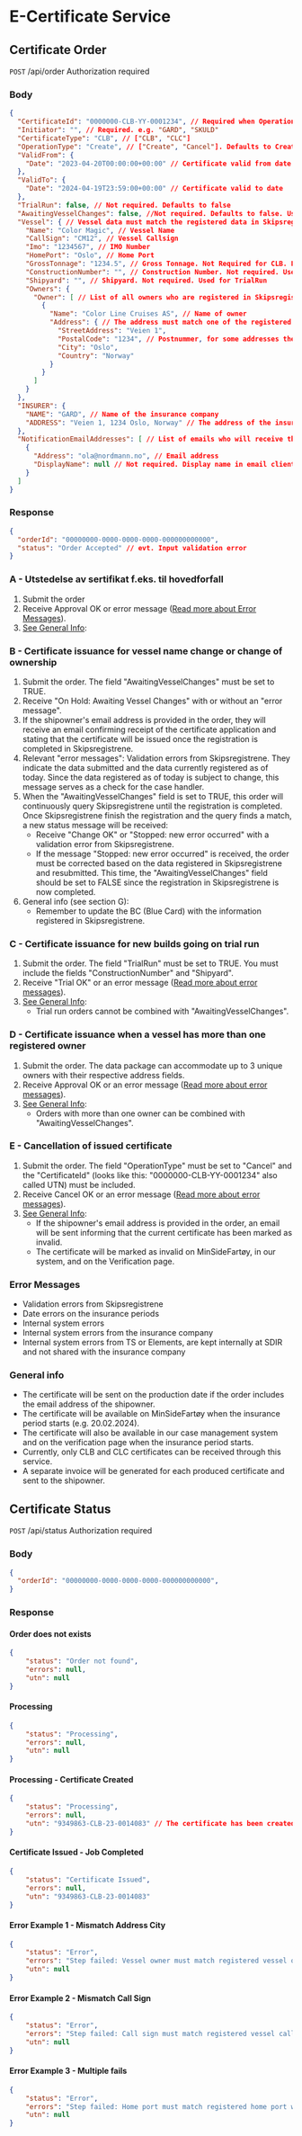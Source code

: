 # E-Certificate Service


## Certificate Order
`POST` /api/order
Authorization required


### Body
```json
{
  "CertificateId": "0000000-CLB-YY-0001234", // Required when OperationType is set to Cancel. Remove field if OperationType is set to Create
  "Initiator": "", // Required. e.g. "GARD", "SKULD"
  "CertificateType": "CLB", // ["CLB", "CLC"]
  "OperationType": "Create", // ["Create", "Cancel"]. Defaults to Create
  "ValidFrom": { 
    "Date": "2023-04-20T00:00:00+00:00" // Certificate valid from date
  },
  "ValidTo": {
    "Date": "2024-04-19T23:59:00+00:00" // Certificate valid to date
  },
  "TrialRun": false, // Not required. Defaults to false
  "AwaitingVesselChanges": false, //Not required. Defaults to false. Used on vessels that are not completly ready yet
  "Vessel": { // Vessel data must match the registered data in Skipsregistrene
    "Name": "Color Magic", // Vessel Name
    "CallSign": "CM12", // Vessel Callsign
    "Imo": "1234567", // IMO Number
    "HomePort": "Oslo", // Home Port
    "GrossTonnage": "1234.5", // Gross Tonnage. Not Required for CLB. Format 00000.0 or 00000,0
    "ConstructionNumber": "", // Construction Number. Not required. Used for TrialRun
    "Shipyard": "", // Shipyard. Not required. Used for TrialRun
    "Owners": {
      "Owner": [ // List of all owners who are registered in Skipsregistrene 
        {
          "Name": "Color Line Cruises AS", // Name of owner
          "Address": { // The address must match one of the registered address of to the owner in Skipsregistrene
            "StreetAddress": "Veien 1",
            "PostalCode": "1234", // Postnummer, for some addresses the postcode and postal address are not used, so these are not required
            "City": "Oslo",
            "Country": "Norway"
          }
        }
      ]
    }
  },
  "INSURER": {
    "NAME": "GARD", // Name of the insurance company
    "ADDRESS": "Veien 1, 1234 Oslo, Norway" // The address of the insurance company where the certificate is issued
  },
  "NotificationEmailAddresses": [ // List of emails who will receive the issued certificate
    {
      "Address": "ola@nordmann.no", // Email address 
      "DisplayName": null // Not required. Display name in email client
    }
  ]
}
```


### Response
```json
{
  "orderId": "00000000-0000-0000-0000-000000000000",
  "status": "Order Accepted" // evt. Input validation error
}
```


### A - Utstedelse av sertifikat f.eks. til hovedforfall
1. Submit the order
2. Receive Approval OK or error message ([Read more about Error Messages](#error-messages)).
3. [See General Info](#general-info):


### B - Certificate issuance for vessel name change or change of ownership
1. Submit the order. The field "AwaitingVesselChanges" must be set to TRUE.
2. Receive "On Hold: Awaiting Vessel Changes" with or without an "error message".
3. If the shipowner's email address is provided in the order, they will receive an email confirming receipt of the certificate application and stating that the certificate will be issued once the registration is completed in Skipsregistrene.
4. Relevant "error messages": Validation errors from Skipsregistrene. They indicate the data submitted and the data currently registered as of today. Since the data registered as of today is subject to change, this message serves as a check for the case handler.
5. When the "AwaitingVesselChanges" field is set to TRUE, this order will continuously query Skipsregistrene until the registration is completed. Once Skipsregistrene finish the registration and the query finds a match, a new status message will be received:
    - Receive "Change OK" or "Stopped: new error occurred" with a validation error from Skipsregistrene.
    - If the message "Stopped: new error occurred" is received, the order must be corrected based on the data registered in Skipsregistrene and resubmitted. This time, the "AwaitingVesselChanges" field should be set to FALSE since the registration in Skipsregistrene is now completed.
6. General info (see section G):
    - Remember to update the BC (Blue Card) with the information registered in Skipsregistrene.


### C - Certificate issuance for new builds going on trial run
1. Submit the order. The field "TrialRun" must be set to TRUE. You must include the fields "ConstructionNumber" and "Shipyard". 
2. Receive "Trial OK" or an error message ([Read more about error messages](#error-messages)).
3. [See General Info](#general-info):
    - Trial run orders cannot be combined with "AwaitingVesselChanges".


### D - Certificate issuance when a vessel has more than one registered owner
1. Submit the order. The data package can accommodate up to 3 unique owners with their respective address fields.
2. Receive Approval OK or an error message ([Read more about error messages](#error-messages)).
3. [See General Info](#general-info):
    - Orders with more than one owner can be combined with "AwaitingVesselChanges".


### E - Cancellation of issued certificate
1. Submit the order. The field "OperationType" must be set to "Cancel" and the "CertificateId" (looks like this: "0000000-CLB-YY-0001234" also called UTN) must be included.
2. Receive Cancel OK or an error message ([Read more about error messages](#error-messages)).
3. [See General Info](#general-info):
    - If the shipowner's email address is provided in the order, an email will be sent informing that the current certificate has been marked as invalid.
    - The certificate will be marked as invalid on MinSideFartøy, in our system, and on the Verification page.


### Error Messages
- Validation errors from Skipsregistrene
- Date errors on the insurance periods
- Internal system errors
- Internal system errors from the insurance company
- Internal system errors from TS or Elements, are kept internally at SDIR and not shared with the insurance company


### General info
- The certificate will be sent on the production date if the order includes the email address of the shipowner.
- The certificate will be available on MinSideFartøy when the insurance period starts (e.g. 20.02.2024).
- The certificate will also be available in our case management system and on the verification page when the insurance period starts.
- Currently, only CLB and CLC certificates can be received through this service.
- A separate invoice will be generated for each produced certificate and sent to the shipowner.


## Certificate Status
`POST` /api/status
Authorization required


### Body
```json
{
  "orderId": "00000000-0000-0000-0000-000000000000",
}
```


### Response


#### Order does not exists
```json
{
    "status": "Order not found",
    "errors": null,
    "utn": null
}
```


#### Processing
```json
{
    "status": "Processing",
    "errors": null,
    "utn": null
}
```


#### Processing - Certificate Created
```json
{
    "status": "Processing",
    "errors": null,
    "utn": "9349863-CLB-23-0014083" // The certificate has been created with UTN / ID
}
```


#### Certificate Issued - Job Completed
```json
{
    "status": "Certificate Issued",
    "errors": null,
    "utn": "9349863-CLB-23-0014083"
}
```


#### Error Example 1 - Mismatch Address City
```json
{
    "status": "Error",
    "errors": "Step failed: Vessel owner must match registered vessel owner with messages: Following fields of the payload owners did not match any registered vessel owners fields: Name: 'COLOR LINE CRUISES AS', Address: [StreetAddress: 'Veien 1', PostalCode: '1234', City: 'MISMATCH<FREDRIKSTAD>', Country: 'NORWAY'], Registered owners in SR are: Name: 'COLOR LINE CRUISES AS', Addresses: [StreetAddress: 'Veien 1', PostalCode: '1234', City: 'OSLO', Country: 'NORGE']",
    "utn": null
}
```


#### Error Example 2 - Mismatch Call Sign
```json
{
    "status": "Error",
    "errors": "Step failed: Call sign must match registered vessel call sign with messages: The call sign 'CM12' did not match registered call sign 'COLMAG'",
    "utn": null
}
```


#### Error Example 3 - Multiple fails
```json
{
    "status": "Error",
    "errors": "Step failed: Home port must match registered home port with messages: The homeport 'BERGEN_2' did not match registered homeport 'BERGEN'. Step failed: Gross tonnage is at least 1000 for CLB certificate with messages: Gross tonnage '229,000' too low for CLB requirement '1000'",
    "utn": null
}
```